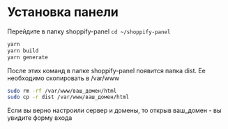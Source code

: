 # Установка панели

Перейдите в папку shoppify-panel `cd ~/shoppify-panel`


```bash
yarn
yarn build
yarn generate
```

После этих команд в папке shoppify-panel появится папка dist.
Ее необходимо скопировать в /var/www

```bash
sudo rm -rf /var/www/ваш_домен/html
sudo cp -r dist /var/www/ваш_домен/html
```

Если вы верно настроили сервер и домены, то открыв ваш_домен - вы увидите форму входа
